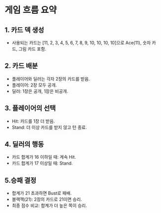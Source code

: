 # 게임 흐름 요약
## 1. 카드 덱 생성
- 사용되는 카드는 [11, 2, 3, 4, 5, 6, 7, 8, 9, 10, 10, 10, 10]으로 Ace(11), 숫자 카드, 그림 카드 포함.

## 2. 카드 배분

- 플레이어와 딜러는 각자 2장의 카드를 받음.
- 플레이어: 2장 모두 공개.
- 딜러: 1장은 공개, 1장은 비공개.

## 3. 플레이어의 선택

- Hit: 카드를 1장 더 받음.
- Stand: 더 이상 카드를 받지 않고 턴 종료.

## 4. 딜러의 행동

- 카드 합계가 16 이하일 때: 계속 Hit.
- 카드 합계가 17 이상일 때: Stand.

## 5.승패 결정

- 합계가 21 초과하면 Bust로 패배.
- 블랙잭(21): 2장의 카드로 21이면 승리.
- 최종 점수 비교: 합계가 더 높은 쪽이 승리.

